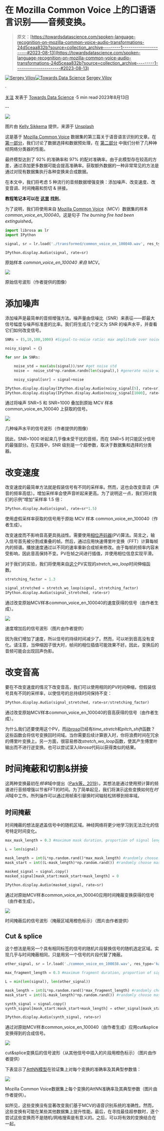 # 在 Mozilla Common Voice 上的口语语言识别——音频变换。

> 原文：[https://towardsdatascience.com/spoken-language-recognition-on-mozilla-common-voice-audio-transformations-24d5ceaa832b?source=collection_archive---------1-----------------------#2023-08-13](https://towardsdatascience.com/spoken-language-recognition-on-mozilla-common-voice-audio-transformations-24d5ceaa832b?source=collection_archive---------1-----------------------#2023-08-13)

[](https://medium.com/@sergeyvilov?source=post_page-----24d5ceaa832b--------------------------------)[![Sergey Vilov](../Images/42efe223e2aa575250e050cf3660cf20.png)](https://medium.com/@sergeyvilov?source=post_page-----24d5ceaa832b--------------------------------)[](https://towardsdatascience.com/?source=post_page-----24d5ceaa832b--------------------------------)[![Towards Data Science](../Images/a6ff2676ffcc0c7aad8aaf1d79379785.png)](https://towardsdatascience.com/?source=post_page-----24d5ceaa832b--------------------------------) [Sergey Vilov](https://medium.com/@sergeyvilov?source=post_page-----24d5ceaa832b--------------------------------)

·

[关注](https://medium.com/m/signin?actionUrl=https%3A%2F%2Fmedium.com%2F_%2Fsubscribe%2Fuser%2F33297faf768d&operation=register&redirect=https%3A%2F%2Ftowardsdatascience.com%2Fspoken-language-recognition-on-mozilla-common-voice-audio-transformations-24d5ceaa832b&user=Sergey+Vilov&userId=33297faf768d&source=post_page-33297faf768d----24d5ceaa832b---------------------post_header-----------) 发表于 [Towards Data Science](https://towardsdatascience.com/?source=post_page-----24d5ceaa832b--------------------------------) ·5 min read·2023年8月13日[](https://medium.com/m/signin?actionUrl=https%3A%2F%2Fmedium.com%2F_%2Fvote%2Ftowards-data-science%2F24d5ceaa832b&operation=register&redirect=https%3A%2F%2Ftowardsdatascience.com%2Fspoken-language-recognition-on-mozilla-common-voice-audio-transformations-24d5ceaa832b&user=Sergey+Vilov&userId=33297faf768d&source=-----24d5ceaa832b---------------------clap_footer-----------)

--

[](https://medium.com/m/signin?actionUrl=https%3A%2F%2Fmedium.com%2F_%2Fbookmark%2Fp%2F24d5ceaa832b&operation=register&redirect=https%3A%2F%2Ftowardsdatascience.com%2Fspoken-language-recognition-on-mozilla-common-voice-audio-transformations-24d5ceaa832b&source=-----24d5ceaa832b---------------------bookmark_footer-----------)![](../Images/a05c695d6e175040ecd08602ecb19ba9.png)

图片由 [Kelly Sikkema](https://unsplash.com/@kellysikkema?utm_source=medium&utm_medium=referral) 提供，来源于 [Unsplash](https://unsplash.com/?utm_source=medium&utm_medium=referral)

这是基于 [Mozilla Common Voice](https://commonvoice.mozilla.org/en) 数据集的第三篇关于语音语言识别的文章。在 [第一部分](/spoken-language-recognition-on-mozilla-common-voice-part-i-3f5400bbbcd8)，我们讨论了数据选择和数据预处理，在 [第二部分](/spoken-language-recognition-on-mozilla-common-voice-part-ii-models-b32780ea1ee4) 中我们分析了几种神经网络分类器的性能。

最终模型达到了 92% 的准确率和 97% 的配对准确率。由于此模型存在较高的方差，通过添加更多数据可能会提高准确率。获取额外数据的一种非常常见的方法是通过对现有数据集执行各种变换来合成数据。

在本文中，我们将考虑 5 种流行的音频数据增强变换：添加噪声、改变速度、改变音调、时间掩蔽和剪切 & 拼接。

**教程笔记本可以在** [**这里**](https://github.com/sergeyvilov/ML-tutorials/blob/main/audio_transforms/audio_transforms.ipynb) **找到**。

为了说明，我们将使用来自 [Mozilla Common Voice](https://commonvoice.mozilla.org/)（MCV）数据集的样本 *common_voice_en_100040*。这是句子 *The burning fire had been extinguished*。

```py
import librosa as lr
import IPython

signal, sr = lr.load('./transformed/common_voice_en_100040.wav', res_type='kaiser_fast') #load signal

IPython.display.Audio(signal, rate=sr)
```

原始样本 *common_voice_en_100040 来自 MCV*。

![](../Images/5ae08da5e063d63b7a63fc9bd9a7ac5a.png)

原始信号波形（作者提供的图像）

# 添加噪声

添加噪声是最简单的音频增强方法。噪声量由信噪比（SNR）来表征——即最大信号幅度与噪声标准差的比率。我们将生成几个定义为 SNR 的噪声水平，并查看它们如何改变信号。

```py
SNRs = (5,10,100,1000) #Signal-to-noise ratio: max amplitude over noise std

noisy_signal = {}

for snr in SNRs:

    noise_std = max(abs(signal))/snr #get noise std
    noise =  noise_std*np.random.randn(len(signal),) #generate noise with given std

    noisy_signal[snr] = signal+noise

IPython.display.display(IPython.display.Audio(noisy_signal[5], rate=sr))
IPython.display.display(IPython.display.Audio(noisy_signal[1000], rate=sr))
```

通过将噪声 SNR=5 和 SNR=1000 叠加到原始 MCV 样本 common_voice_en_100040 上获取的信号。

![](../Images/c4d4745c92215c63a55fa7f8bea5f45c.png)

几种噪声水平的信号波形（作者提供的图像）

因此，SNR=1000 听起来几乎像未受干扰的音频，而在 SNR=5 时只能区分信号的最强部分。在实践中，SNR 级别是一个超参数，取决于数据集和选择的分类器。

# 改变速度

改变速度的最简单方法就是假装信号有不同的采样率。然而，这也会改变音调（声音的频率高低）。增加采样率会使声音听起来更高。为了说明这一点，我们将对我们的示例“增加”采样率 1.5 倍：

```py
IPython.display.Audio(signal, rate=sr*1.5)
```

使用虚假采样率获取的信号用于原始 MCV 样本 common_voice_en_100040（作者生成）。

改变速度而不影响音高更具挑战性。需要使用[相位声码器](https://en.wikipedia.org/wiki/Phase_vocoder)(PV)算法。简言之，输入信号首先被分割成重叠的帧。然后，通过应用快速傅里叶变换（FFT）计算每帧内的频谱。播放速度通过以不同的速率重新合成帧来修改。由于每帧的频率内容未受影响，因此音高保持不变。PV在帧之间进行插值，并使用相位信息实现平滑。

对于我们的实验，我们将使用来自[这个](https://github.com/gaganbahga/time_stretch)PV实现的*stretch_wo_loop*时间伸缩函数。

```py
stretching_factor = 1.3

signal_stretched = stretch_wo_loop(signal, stretching_factor)
IPython.display.Audio(signal_stretched, rate=sr)
```

通过改变原始MCV样本common_voice_en_100040的速度获得的信号（由作者生成）。

![](../Images/de5b95ce491cb4b12c56d1e58edd6779.png)

速度增加后的信号波形（图片由作者提供）

因为我们增加了速度，所以信号的持续时间减少了。然而，可以听到音高没有变化。请注意，当伸缩因子很大时，帧间的相位插值可能效果不好。因此，变换后的音频可能会出现回声伪影。

# 改变音高

要在不改变速度的情况下改变音高，我们可以使用相同的PV时间伸缩，但假装信号具有不同的采样率，以使信号的总持续时间保持不变：

```py
IPython.display.Audio(signal_stretched, rate=sr/stretching_factor)
```

通过改变原始MCV样本common_voice_en_100040的音高获得的信号（由作者生成）。

为什么我们还要使用这个PV，而[*librosa*](https://librosa.org/)已经有*time_stretch*和*pitch_shift*函数？这些函数会将信号变换回时间域。当你需要后续计算嵌入时，你将浪费时间在冗余的傅里叶变换上。另一方面，很容易修改*stretch_wo_loop*函数，使其产生傅里叶输出而不进行逆变换。也可以尝试深入*librosa*代码以获得类似的结果。

# 时间掩蔽和切割&拼接

这两种变换最初在*频率*域中提出（[Park等，2019](https://www.isca-speech.org/archive_v0/Interspeech_2019/pdfs/2680.pdf)）。其想法是通过使用预计算的频谱进行音频增强以节省FFT的时间。为了简单起见，我们将演示这些变换如何在*时间*域中工作。所列操作可以通过用帧索引替换时间轴轻松转移到频率域。

## 时间掩蔽

时间掩蔽的想法是遮盖信号中的随机区域。神经网络将更少地学习到无法泛化的信号特定时间变化。

```py
max_mask_length = 0.3 #maximum mask duration, proportion of signal length

L = len(signal)

mask_length = int(L*np.random.rand()*max_mask_length) #randomly choose mask length
mask_start = int((L-mask_length)*np.random.rand()) #randomly choose mask position

masked_signal = signal.copy()
masked_signal[mask_start:mask_start+mask_length] = 0

IPython.display.Audio(masked_signal, rate=sr)
```

通过对原始MCV样本common_voice_en_100040应用时间掩蔽变换获得的信号（由作者生成）。

![](../Images/93e8ac68243f0db355fe067d836a0c65.png)

时间掩蔽后的信号波形（掩蔽区域用橙色标示）（图片由作者提供）

## Cut & splice

这个想法是用另一个具有相同标签的信号的随机片段替换信号的随机选定区域。实现几乎与时间掩蔽相同，只是用另一个信号的片段代替了掩蔽。

```py
other_signal, sr = lr.load('./common_voice_en_100038.wav', res_type='kaiser_fast') #load second signal

max_fragment_length = 0.3 #maximum fragment duration, proportion of signal length

L = min(len(signal), len(other_signal))

mask_length = int(L*np.random.rand()*max_fragment_length) #randomly choose mask length
mask_start = int((L-mask_length)*np.random.rand()) #randomly choose mask position

synth_signal = signal.copy()
synth_signal[mask_start:mask_start+mask_length] = other_signal[mask_start:mask_start+mask_length]

IPython.display.Audio(synth_signal, rate=sr)
```

通过对原始MCV样本common_voice_en_100040（由作者生成）应用cut&splice变换得到的合成信号。

![](../Images/e3c3f47ff55952f337762f862acfcead.png)

cut&splice变换后的信号波形（从其他信号中插入的片段用橙色标示）（图片由作者提供）

下表显示了[AttNN模型](/spoken-language-recognition-on-mozilla-common-voice-part-ii-models-b32780ea1ee4)在验证集上对每个变换的准确率及其典型参数值：

![](../Images/70d59432a66adb1d9d311230e919c991.png)

Mozilla Common Voice数据集上每个变换的AttNN准确率及其典型参数（图片由作者提供）。

如所见，这些变换没有显著改变我们基于MCV的语音识别系统的准确性。然而，这些变换有可能在某些其他数据集上提升性能。最后，在寻找最佳超参数时，逐个尝试这些变换而不是随机/网格搜索是有意义的。之后，可以将有效的变换结合在一起。
